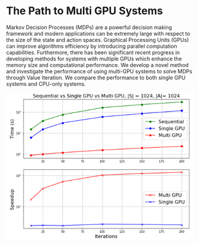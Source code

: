 # The Path to Multi GPU Systems

Markov Decision Processes (MDPs) are a powerful decision making framework and modern applications can be extremely large with respect to the size of the state and action spaces. Graphical Processing Units (GPUs) can improve algorithms efficiency by introducing parallel computation capabilities. Furthermore, there has been significant recent progress in developing methods for systems with multiple GPUs which enhance the memory size and computational performance. We develop a novel method and investigate the performance of using multi-GPU systems to solve MDPs through Value Iteration. We compare the performance to both single GPU systems and CPU-only systems.

![Alt text](IterationsExp.png?raw=true "Iterations")


